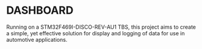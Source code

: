 # DASHBOARD
Running on a STM32F469I-DISCO-REV-AU1 TBS, this project aims to create a simple, yet effective solution for display and logging of data for use in automotive applications.
